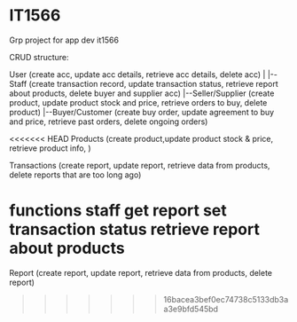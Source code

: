 # IT1566
Grp project for app dev it1566

CRUD structure:

User (create acc, update acc details, retrieve acc details, delete acc)
|
|--Staff (create transaction record, update transaction status, retrieve report about products, delete buyer and supplier acc)
|--Seller/Supplier (create product, update product stock and price, retrieve orders to buy, delete product)
|--Buyer/Customer (create buy order, update agreement to buy and price, retrieve past orders, delete ongoing orders)

<<<<<<< HEAD
Products (create product,update product stock & price, retrieve product info, )

Transactions (create report, update report, retrieve data from products, delete reports that are too long ago)

functions staff
get report
set transaction status
retrieve report about products
=======
Report (create report, update report, retrieve data from products, delete report)
>>>>>>> 16bacea3bef0ec74738c5133db3aa3e9bfd545bd
